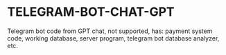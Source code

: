 # TELEGRAM-BOT-CHAT-GPT

Telegram bot code from GPT chat, not supported, has: payment system code, working database, server program, telegram bot database analyzer, etc.
